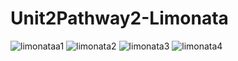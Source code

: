 
# Unit2Pathway2-Limonata
![limonataa1](https://user-images.githubusercontent.com/66000826/203294727-5611c02d-1160-456e-97be-5d264b6a5a2a.png)
![limonata2](https://user-images.githubusercontent.com/66000826/203294754-5590b91c-409a-4aeb-b766-bb6209fd12ac.png)
![limonata3](https://user-images.githubusercontent.com/66000826/203294779-aaafd5a9-f400-4644-bb77-e679c55cbc0a.png)
![limonata4](https://user-images.githubusercontent.com/66000826/203294810-97408364-f2e1-4e38-b88c-3bda22f97097.png)
